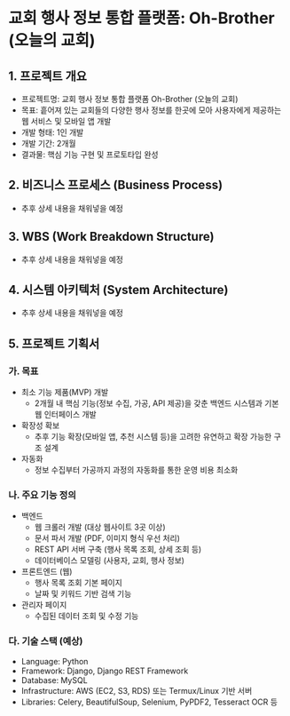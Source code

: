# 교회 행사 정보 통합 플랫폼: Oh-Brother (오늘의 교회)

## 1. 프로젝트 개요

- 프로젝트명: 교회 행사 정보 통합 플랫폼 Oh-Brother (오늘의 교회)
- 목표: 흩어져 있는 교회들의 다양한 행사 정보를 한곳에 모아 사용자에게 제공하는 웹 서비스 및 모바일 앱 개발
- 개발 형태: 1인 개발
- 개발 기간: 2개월
- 결과물: 핵심 기능 구현 및 프로토타입 완성

## 2. 비즈니스 프로세스 (Business Process)

- 추후 상세 내용을 채워넣을 예정

## 3. WBS (Work Breakdown Structure)

- 추후 상세 내용을 채워넣을 예정

## 4. 시스템 아키텍처 (System Architecture)

- 추후 상세 내용을 채워넣을 예정

## 5. 프로젝트 기획서

### 가. 목표

- 최소 기능 제품(MVP) 개발
    - 2개월 내 핵심 기능(정보 수집, 가공, API 제공)을 갖춘 백엔드 시스템과 기본 웹 인터페이스 개발
- 확장성 확보
    - 추후 기능 확장(모바일 앱, 추천 시스템 등)을 고려한 유연하고 확장 가능한 구조 설계
- 자동화
    - 정보 수집부터 가공까지 과정의 자동화를 통한 운영 비용 최소화

### 나. 주요 기능 정의

- 백엔드
    - 웹 크롤러 개발 (대상 웹사이트 3곳 이상)
    - 문서 파서 개발 (PDF, 이미지 형식 우선 처리)
    - REST API 서버 구축 (행사 목록 조회, 상세 조회 등)
    - 데이터베이스 모델링 (사용자, 교회, 행사 정보)
- 프론트엔드 (웹)
    - 행사 목록 조회 기본 페이지
    - 날짜 및 키워드 기반 검색 기능
- 관리자 페이지
    - 수집된 데이터 조회 및 수정 기능

### 다. 기술 스택 (예상)

- Language: Python
- Framework: Django, Django REST Framework
- Database: MySQL
- Infrastructure: AWS (EC2, S3, RDS) 또는 Termux/Linux 기반 서버
- Libraries: Celery, BeautifulSoup, Selenium, PyPDF2, Tesseract OCR 등
